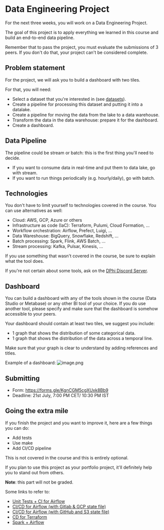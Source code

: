 # Data Engineering Project

For the next three weeks, you will work on a Data Engineering Project.

The goal of this project is to apply everything we learned
in this course and build an end-to-end data pipeline.

Remember that to pass the project, you must evaluate the submissions of 3 peers. If you don't do that, your project can't be considered complete.  

## Problem statement

For the project, we will ask you to build a dashboard with two tiles. 

For that, you will need:

* Select a dataset that you're interested in (see [datasets](https://github.com/dphi-official/data-engineering/blob/main/week-7-8-9/datasets.md)).
* Create a pipeline for processing this dataset and putting it into a datalake.
* Create a pipeline for moving the data from the lake to a data warehouse.
* Transform the data in the data warehouse: prepare it for the dashboard.
* Create a dashboard.



## Data Pipeline 

The pipeline could be stream or batch: this is the first thing you'll need to decide.

* If you want to consume data in real-time and put them to data lake, go with stream.
* If you want to run things periodically (e.g. hourly/daily), go with batch.


## Technologies 

You don't have to limit yourself to technologies covered in the course. You can use alternatives as well:

* Cloud: AWS, GCP, Azure or others
* Infrastructure as code (IaC): Terraform, Pulumi, Cloud Formation, ...
* Workflow orchestration: Airflow, Prefect, Luigi, ...
* Data Wareshouse: BigQuery, Snowflake, Redshift, ...
* Batch processing: Spark, Flink, AWS Batch, ...
* Stream processing: Kafka, Pulsar, Kinesis, ...

If you use something that wasn't covered in the course, 
be sure to explain what the tool does.

If you're not certain about some tools, ask on the [DPhi Discord Server](https://discord.gg/E2XfSEYm2W).


## Dashboard

You can build a dashboard with any of the tools shown in the course (Data Studio or Metabase) or any other BI tool of your choice. If you do use another tool, please specify and make sure that the dashboard is somehow accessible to your peers. 

Your dashboard should contain at least two tiles, we suggest you include:

- 1 graph that shows the distribution of some categorical data. 
- 1 graph that shows the distribution of the data across a temporal line.

Make sure that your graph is clear to understand by adding references and titles. 

Example of a dashboard: 
![image.png](https://dphi-live.s3.amazonaws.com/media_uploads/image_712f5875b8d34eb3ab859dfee6afefcc.png)

## Submitting

* Form: https://forms.gle/KgnCGM5cgXUxk8Bb9
* Deadline: 21st July, 7:00 PM CET/ 10:30 PM IST

## Going the extra mile

If you finish the project and you want to improve it, here are a few things you can do:

* Add tests
* Use make
* Add CI/CD pipeline 

This is not covered in the course and this is entirely optional.

If you plan to use this project as your portfolio project, it'll 
definitely help you to stand out from others.

**Note**: this part will not be graded. 


Some links to refer to:

* [Unit Tests + CI for Airflow](https://www.astronomer.io/events/recaps/testing-airflow-to-bulletproof-your-code/)
* [CI/CD for Airflow (with Gitlab & GCP state file)](https://engineering.ripple.com/building-ci-cd-with-airflow-gitlab-and-terraform-in-gcp)
* [CI/CD for Airflow (with GitHub and S3 state file)](https://programmaticponderings.com/2021/12/14/devops-for-dataops-building-a-ci-cd-pipeline-for-apache-airflow-dags/)
* [CD for Terraform](https://towardsdatascience.com/git-actions-terraform-for-data-engineers-scientists-gcp-aws-azure-448dc7c60fcc)
* [Spark + Airflow](https://medium.com/doubtnut/github-actions-airflow-for-automating-your-spark-pipeline-c9dff32686b)